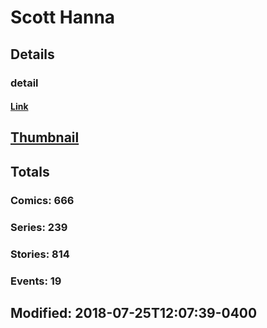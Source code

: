 # Scott  Hanna 
## Details
### detail
#### [Link](http://marvel.com/comics/creators/362/scott_hanna?utm_campaign=apiRef&utm_source=225578a89fc76f3d20fbffda5d17a88d)
## [Thumbnail](http://i.annihil.us/u/prod/marvel/i/mg/9/80/4bb87fab88700.jpg)
## Totals
### Comics: 666
### Series: 239
### Stories: 814
### Events: 19
## Modified: 2018-07-25T12:07:39-0400